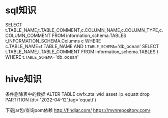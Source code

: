 # sql知识

SELECT t.TABLE_NAME,t.TABLE_COMMENT,c.COLUMN_NAME,c.COLUMN_TYPE,c.COLUMN_COMMENT FROM information_schema.TABLES t,INFORMATION_SCHEMA.Columns c WHERE c.TABLE_NAME=t.TABLE_NAME AND t.`TABLE_SCHEMA`='db_ocean'
SELECT t.TABLE_NAME,t.TABLE_COMMENT FROM information_schema.TABLES t WHERE t.`TABLE_SCHEMA`='db_ocean'

# hive知识
条件删除表中的数据
ALTER TABLE cwfx.zta_wid_asset_ip_equatt drop PARTITION (dt= '2022-04-12',tag='equatt')

下载jar包/查询pom依赖
http://findjar.com/
https://mvnrepository.com/
